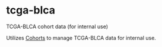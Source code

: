 # tcga-blca

TCGA-BLCA cohort data (for internal use)

Utilizes [Cohorts](http://github.com/hammerlab/cohorts) to manage TCGA-BLCA data for internal use.

